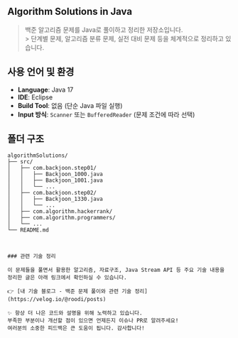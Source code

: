
## Algorithm Solutions in Java
 > 백준 알고리즘 문제를 Java로 풀이하고 정리한 저장소입니다.  
	> 단계별 문제, 알고리즘 분류 문제, 실전 대비 문제 등을 체계적으로 정리하고 있습니다.
	
## 사용 언어 및 환경

- **Language**: Java 17
- **IDE**: Eclipse
- **Build Tool**: 없음 (단순 Java 파일 실행)
- **Input 방식**: `Scanner` 또는 `BufferedReader` (문제 조건에 따라 선택)

## 폴더 구조

```plaintext
algorithmSolutions/
├── src/
│   ├── com.backjoon.step01/
│   │   ├── Backjoon_1000.java
│   │   ├── Backjoon_1001.java
│   │   └── ...
│   ├── com.backjoon.step02/
│   │   ├── Backjoon_1330.java
│   │   └── ...
│   ├── com.algorithm.hackerrank/
│   ├── com.algorithm.programmers/
│   └── ...
└── README.md



### 관련 기술 정리

이 문제들을 풀면서 활용한 알고리즘, 자료구조, Java Stream API 등 주요 기술 내용을 정리한 글은 아래 링크에서 확인하실 수 있습니다.

👉 [내 기술 블로그 - 백준 문제 풀이와 관련 기술 정리](https://velog.io/@roodi/posts)

✨ 항상 더 나은 코드와 설명을 위해 노력하고 있습니다.
부족한 부분이나 개선할 점이 있으면 언제든지 이슈나 PR로 알려주세요!
여러분의 소중한 피드백은 큰 도움이 됩니다. 감사합니다!